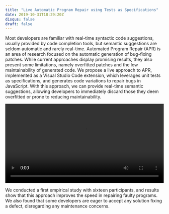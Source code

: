 ```yaml
---
title: "Live Automatic Program Repair using Tests as Specifications"
date: 2019-10-31T18:29:20Z
disqus: false
draft: false 
---
```

Most developers are familiar with real-time syntactic code suggestions, usually provided by code completion tools, but semantic suggestions are seldom automatic and rarely real-time. Automated Program Repair (APR) is an area of research focused on the automatic generation of bug-fixing patches. While current approaches display promising results, they also present some limitations, namely overfitted patches and the low maintainability of generated code. We propose a live approach to APR, implemented as a Visual Studio Code extension, which leverages unit tests as specifications, and generates code variations to repair bugs in JavaScript. With this approach, we can provide real-time semantic suggestions, allowing developers to immediately discard those they deem overfitted or prone to reducing maintainability. 

<video autoplay="autoplay" loop="loop" preload="auto" controls style="width: 100%">
  <source src="/videos/live_apr.mp4" type="video/mp4">
  Your browser does not support the video tag.
</video>

We conducted a first empirical study with sixteen participants, and results show that this approach improves the speed in repairing faulty programs. We also found that some developers are eager to accept any solution fixing a defect, disregarding any maintenance concerns.
